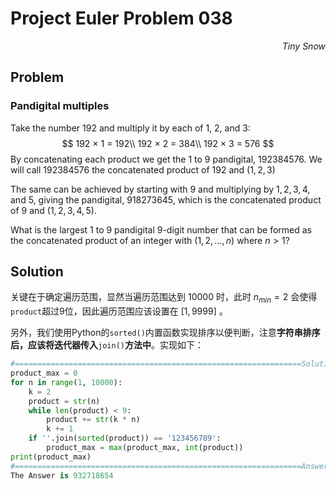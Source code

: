 # Project Euler	Problem 038

<p align="right"><i>Tiny Snow</i></p>



## Problem

### Pandigital multiples

Take the number 192 and multiply it by each of 1, 2, and 3:
$$
192 × 1 = 192\\
192 × 2 = 384\\
192 × 3 = 576
$$
By concatenating each product we get the 1 to 9 pandigital, 192384576. We will call 192384576 the concatenated product of $192$ and $(1,2,3)$

The same can be achieved by starting with 9 and multiplying by $1, 2, 3, 4$, and $5$, giving the pandigital, $918273645$, which is the concatenated product of $9$ and $(1,2,3,4,5)$.

What is the largest 1 to 9 pandigital 9-digit number that can be formed as the concatenated product of an integer with $(1,2, ... , n)$ where $n > 1$?



## Solution

关键在于确定遍历范围，显然当遍历范围达到 $10000$ 时，此时 $n_{min} = 2$ 会使得`product`超过9位，因此遍历范围应该设置在 $[1,9999]$ 。

另外，我们使用Python的`sorted()`内置函数实现排序以便判断，注意**字符串排序后，应该将迭代器传入**`join()`**方法中**。实现如下：

```python
#================================================================Solution
product_max = 0
for n in range(1, 10000):
    k = 2
    product = str(n)
    while len(product) < 9:
        product += str(k * n)
        k += 1
    if ''.join(sorted(product)) == '123456789':
        product_max = max(product_max, int(product))
print(product_max)
#================================================================Answer
The Answer is 932718654
```

